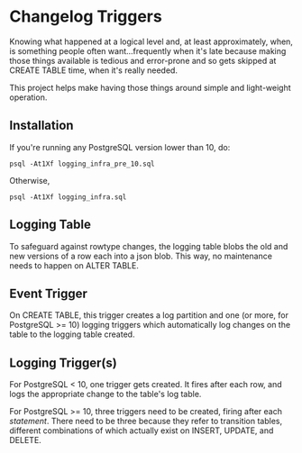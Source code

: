 # Changelog Triggers

Knowing what happened at a logical level and, at least approximately, when, is something people often want...frequently when it's late because making those things available is tedious and error-prone and so gets skipped at CREATE TABLE time, when it's really needed.

This project helps make having those things around simple and light-weight operation.

## Installation

If you're running any PostgreSQL version lower than 10, do:
```shell
psql -At1Xf logging_infra_pre_10.sql
```

Otherwise,
```shell
psql -At1Xf logging_infra.sql
```

## Logging Table

To safeguard against rowtype changes, the logging table blobs the old and new versions of a row each into a json blob.  This way, no maintenance needs to happen on ALTER TABLE.

## Event Trigger

On CREATE TABLE, this trigger creates a log partition and one (or more, for PostgreSQL >= 10) logging triggers which automatically log changes on the table to the logging table created.

## Logging Trigger(s)

For PostgreSQL < 10, one trigger gets created.  It fires after each row, and logs the appropriate change to the table's log table.

For PostgreSQL >= 10, three triggers need to be created, firing after each *statement*.  There need to be three because they refer to transition tables, different combinations of which actually exist on INSERT, UPDATE, and DELETE.
